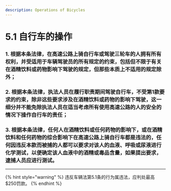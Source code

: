 ```yaml
---
description: Operations of Bicycles
---
```


# 5.1 自行车的操作

### 1. 根据本条法律，在高速公路上骑自行车或驾驶三轮车的人拥有所有权利，并受适用于车辆驾驶员的所有规定的约束，包括但不限于有关在酒精饮料或药物影响下驾驶的规定，但那些本质上不适用的规定除外；


### 2. 根据本条法律，执法人员在履行职责期间驾驶自行车，不受第1款要求的约束，除非这些要求涉及在酒精饮料或药物的影响下驾驶，这一细分并不能免除执法人员在适当考虑所有使用高速公路的人的安全的情况下操作自行车的责任；


### 3. 根据本条法律，任何人在酒精饮料或任何药物的影响下，或在酒精饮料和任何药物的综合影响下在高速公路上骑自行车都是违法的，任何因违反本款而被捕的人都可以要求对该人的血液、呼吸或尿液进行化学测试，以便确定该人血液中的酒精或毒品含量，如果提出要求，逮捕人员应进行测试。

***

{% hint style="warning" %}
违反车辆法第5.1条的行为属违法，应判处最高$250罚款。
{% endhint %}